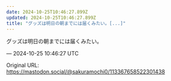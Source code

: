 ```yaml
---
date: 2024-10-25T10:46:27.899Z
updated: 2024-10-25T10:46:27.899Z
title: "グッズは明日の朝までには届くみたい。[...]"
---
```


<p>グッズは明日の朝までには届くみたい。</p>

&mdash; 2024-10-25 10:46:27 UTC

Original URL: https://mastodon.social/@sakuramochi0/113367658522301438

